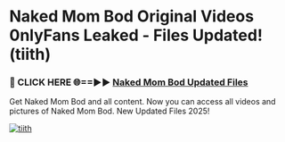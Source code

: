 # Naked Mom Bod Original Videos 0nlyFans Leaked - Files Updated! (tiith)

<h3>🔴 CLICK HERE 🌐==►► <a href="https://tinyurl.com/up5wt9bj" rel="nofollow">Naked Mom Bod Updated Files</a></h3>

Get Naked Mom Bod and all content. Now you can access all videos and pictures of Naked Mom Bod. New Updated Files 2025!

[![tiith](https://i.imgur.com/ABiUzMV.gif)](https://tinyurl.com/up5wt9bj)
